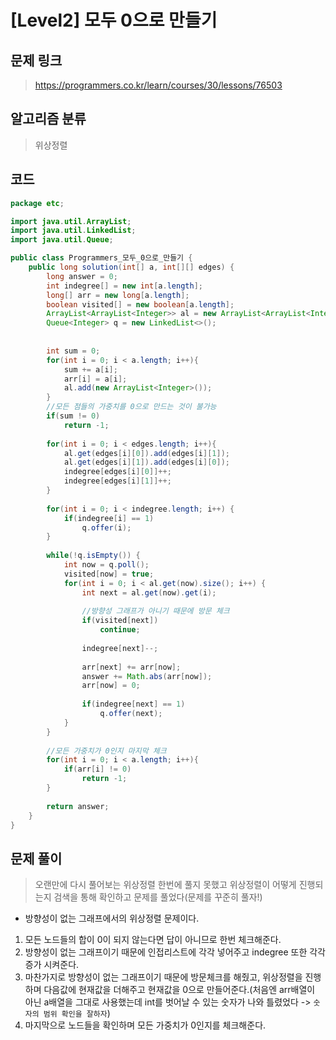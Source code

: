 # [Level2] 모두 0으로 만들기
## 문제 링크
> https://programmers.co.kr/learn/courses/30/lessons/76503
## 알고리즘 분류
> 위상정렬

## 코드
```java
package etc;

import java.util.ArrayList;
import java.util.LinkedList;
import java.util.Queue;

public class Programmers_모두_0으로_만들기 {
    public long solution(int[] a, int[][] edges) {
        long answer = 0;
        int indegree[] = new int[a.length];
        long[] arr = new long[a.length];
        boolean visited[] = new boolean[a.length];
        ArrayList<ArrayList<Integer>> al = new ArrayList<ArrayList<Integer>>(); 
        Queue<Integer> q = new LinkedList<>();
        
        
        int sum = 0;
        for(int i = 0; i < a.length; i++){
            sum += a[i];
            arr[i] = a[i];
            al.add(new ArrayList<Integer>());
        }
        //모든 점들의 가중치를 0으로 만드는 것이 불가능
        if(sum != 0)
            return -1;
       
        for(int i = 0; i < edges.length; i++){
            al.get(edges[i][0]).add(edges[i][1]);
            al.get(edges[i][1]).add(edges[i][0]);
            indegree[edges[i][0]]++;
            indegree[edges[i][1]]++;
        }
        
        for(int i = 0; i < indegree.length; i++) {
        	if(indegree[i] == 1)
        		q.offer(i);
        }
        
        while(!q.isEmpty()) {
        	int now = q.poll();
            visited[now] = true;
        	for(int i = 0; i < al.get(now).size(); i++) {
                int next = al.get(now).get(i);
                
                //방향성 그래프가 아니기 때문에 방문 체크
                if(visited[next])
                    continue;
                
        		indegree[next]--;
        		
                arr[next] += arr[now];
                answer += Math.abs(arr[now]);
                arr[now] = 0;
        		
        		if(indegree[next] == 1)
        			q.offer(next);
        	}
        }
        
        //모든 가중치가 0인지 마지막 체크
        for(int i = 0; i < a.length; i++){
            if(arr[i] != 0)
                return -1;
        }
        
        return answer;
    }
}
```
## 문제 풀이
> 오랜만에 다시 풀어보는 위상정렬
> 한번에 풀지 못했고 위상정렬이 어떻게 진행되는지 검색을 통해 확인하고 문제를 풀었다(문제를 꾸준히 풀자!)
* 방향성이 없는 그래프에서의 위상정렬 문제이다.
1. 모든 노드들의 합이 0이 되지 않는다면 답이 아니므로 한번 체크해준다.
2. 방향성이 없는 그래프이기 때문에 인접리스트에 각각 넣어주고 indegree 또한 각각 증가 시켜준다.
3. 마찬가지로 방향성이 없는 그래프이기 때문에 방문체크를 해줬고, 위상정렬을 진행하며 다음값에 현재값을 더해주고 현재값을 0으로 만들어준다.(처음엔 arr배열이 아닌 a배열을 그대로 사용했는데 int를 벗어날 수 있는 숫자가 나와 틀렸었다 -> `숫자의 범위 확인을 잘하자`)
4. 마지막으로 노드들을 확인하며 모든 가중치가 0인지를 체크해준다.
